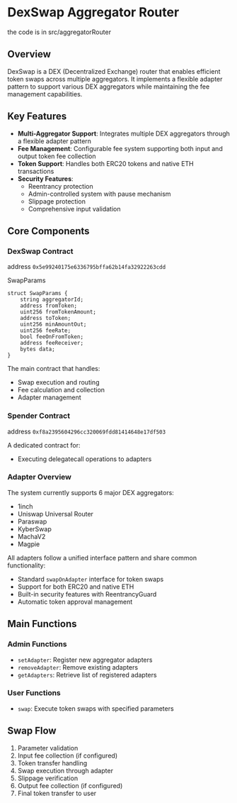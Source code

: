 # DexSwap Aggregator Router

the code is in src/aggregatorRouter

## Overview
DexSwap is a DEX (Decentralized Exchange) router that enables efficient token swaps across multiple aggregators. It implements a flexible adapter pattern to support various DEX aggregators while maintaining the fee management capabilities.

## Key Features
- **Multi-Aggregator Support**: Integrates multiple DEX aggregators through a flexible adapter pattern
- **Fee Management**: Configurable fee system supporting both input and output token fee collection
- **Token Support**: Handles both ERC20 tokens and native ETH transactions
- **Security Features**:
  - Reentrancy protection
  - Admin-controlled system with pause mechanism
  - Slippage protection
  - Comprehensive input validation

## Core Components

### DexSwap Contract
address `0x5e99240175e6336795bffa62b14fa32922263cdd`

SwapParams
```solidity
struct SwapParams {
    string aggregatorId;
    address fromToken;
    uint256 fromTokenAmount;
    address toToken;
    uint256 minAmountOut;
    uint256 feeRate;
    bool feeOnFromToken;
    address feeReceiver;
    bytes data;
}
```
The main contract that handles:
- Swap execution and routing
- Fee calculation and collection
- Adapter management

### Spender Contract
address `0xf8a2395604296cc320069fdd81414648e17df503`

A dedicated contract for:
- Executing delegatecall operations to adapters

### Adapter Overview
The system currently supports 6 major DEX aggregators:
- 1inch
- Uniswap Universal Router
- Paraswap
- KyberSwap
- MachaV2
- Magpie

All adapters follow a unified interface pattern and share common functionality:
- Standard `swapOnAdapter` interface for token swaps
- Support for both ERC20 and native ETH
- Built-in security features with ReentrancyGuard
- Automatic token approval management

## Main Functions

### Admin Functions
- `setAdapter`: Register new aggregator adapters
- `removeAdapter`: Remove existing adapters
- `getAdapters`: Retrieve list of registered adapters

### User Functions
- `swap`: Execute token swaps with specified parameters

## Swap Flow
1. Parameter validation
2. Input fee collection (if configured)
3. Token transfer handling
4. Swap execution through adapter
5. Slippage verification
6. Output fee collection (if configured)
7. Final token transfer to user
